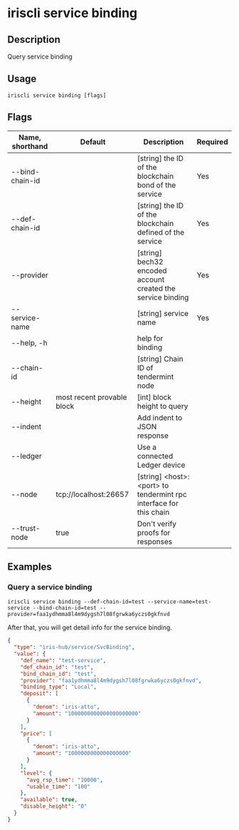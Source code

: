 # iriscli service binding

## Description

Query service binding

## Usage

```
iriscli service binding [flags]
```

## Flags

| Name, shorthand | Default                    | Description                                                         | Required |
| --------------- | -------------------------- | ------------------------------------------------------------------- | -------- |
| --bind-chain-id |                            | [string] the ID of the blockchain bond of the service               | Yes      |
| --def-chain-id  |                            | [string] the ID of the blockchain defined of the service            | Yes      |
| --provider      |                            | [string] bech32 encoded account created the service binding         | Yes      |
| --service-name  |                            | [string] service name                                               | Yes      |
| --help, -h      |                            | help for binding                                                    |          |
| --chain-id      |                            | [string] Chain ID of tendermint node                                |          |
| --height        | most recent provable block | [int] block height to query                                         |          |
| --indent        |                            | Add indent to JSON response                                         |          |
| --ledger        |                            | Use a connected Ledger device                                       |          |
| --node          | tcp://localhost:26657      | [string] \<host>:\<port> to tendermint rpc interface for this chain |          |
| --trust-node    | true                       | Don't verify proofs for responses                                   |          |


## Examples

### Query a service binding

```shell
iriscli service binding --def-chain-id=test --service-name=test-service --bind-chain-id=test --provider=faa1ydhmma8l4m9dygsh7l08fgrwka6yczs0gkfnvd
```

After that, you will get detail info for the service binding.

```json
{
  "type": "iris-hub/service/SvcBinding",
  "value": {
    "def_name": "test-service",
    "def_chain_id": "test",
    "bind_chain_id": "test",
    "provider": "faa1ydhmma8l4m9dygsh7l08fgrwka6yczs0gkfnvd",
    "binding_type": "Local",
    "deposit": [
      {
        "denom": "iris-atto",
        "amount": "1000000000000000000000"
      }
    ],
    "price": [
      {
        "denom": "iris-atto",
        "amount": "1000000000000000000"
      }
    ],
    "level": {
      "avg_rsp_time": "10000",
      "usable_time": "100"
    },
    "available": true,
    "disable_height": "0"
  }
}
```